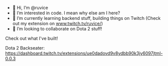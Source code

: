 - 👋 Hi, I’m @ruvice
- 👀 I’m interested in code. I mean why else am I here?
- 🌱 I’m currently learning backend stuff, building things on Twitch (Check out my extension on www.twitch.tv/ruvice/)
- 💞️ I’m looking to collaborate on Dota 2 stuff!

Check out what I've built!

Dota 2 Backseater: https://dashboard.twitch.tv/extensions/ue0dadovd9v8ydbb90k3jy6097jtml-0.0.3
<!---
ruvice/ruvice is a ✨ special ✨ repository because its `README.md` (this file) appears on your GitHub profile.
You can click the Preview link to take a look at your changes.
--->
